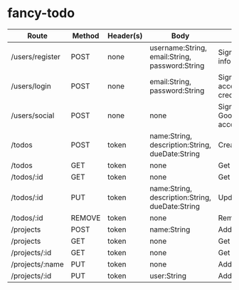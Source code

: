 # fancy-todo

| Route         | Method | Header(s) |                 Body                           | Description   |
|---------------|------|-----------|------------------------------------------------|---------------|
| /users/register | POST | none      | username:String, email:String, password:String | Sign up with new user info |
| /users/login | POST | none      | email:String, password:String                  | Sign In and get an access token based on credentials |
| /users/social | POST | none | none | Sign In with Google/Twitter/Facebook account |
| /todos | POST | token | name:String, description:String, dueDate:String | Create To-Do |
| /todos | GET | token | none | Get all todos |
| /todos/:id | GET | token | none | Get todo |
| /todos/:id | PUT | token | name:String, description:String, dueDate:String | Update todo |
| /todos/:id | REMOVE | token | none | Remove todo |
| /projects | POST | token | name:String | Add project |
| /projects | GET | token | none | Get all projects |
| /projects/:id | GET | token | none | Get project |
| /projects/:name | PUT | token | none | Add new todo on project |
| /projects/:id | PUT | token | user:String | Add new user on project |